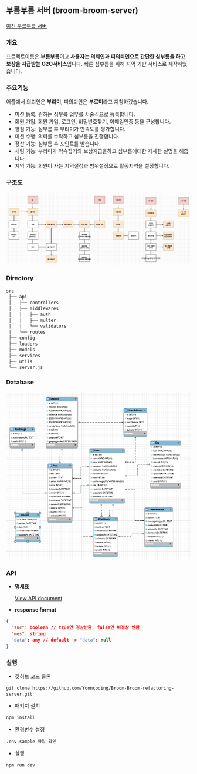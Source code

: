 ## 부름부름 서버 (broom-broom-server)

[이전 부름부름 서버](https://github.com/Yooncoding/broom-broom-server)

### 개요

프로젝트이름은 **부름부름**이고 **사용자는 의뢰인과 피의뢰인으로 간단한 심부름을 하고 보상을 지급받는 O2O서비스**입니다. 빠른 심부름을 위해 지역 기반 서비스로 제작하였습니다.

### 주요기능

어플에서 의뢰인은 **부리미**, 피의뢰인은 **부르미**라고 지칭하겠습니다.

- 미션 등록: 원하는 심부름 업무를 서술식으로 등록합니다.
- 회원 가입: 회원 가입, 로그인, 비밀번호찾기, 이메일인증 등을 구성합니다.
- 평점 기능: 심부름 후 부리미가 만족도를 평가합니다.
- 미션 수행: 의뢰를 수락하고 심부름을 진행합니다.
- 정산 기능: 심부름 후 포인트를 받습니다.
- 채팅 기능: 부리미가 약속잡기와 보상지급을하고 심부름에대한 자세한 설명을 해줍니다.
- 지역 기능: 회원이 사는 지역설정과 범위설정으로 활동지역을 설정합니다.

### 구조도

![menu.png](docs/menu.png)

### Directory

```
src
 ├── api
 │   ├── controllers
 │   ├── middlewares
 │   │   ├── auth
 │   │   ├── multer
 │   │   └── validators
 │   └── routes
 ├── config
 ├── loaders
 ├── models
 ├── services
 ├── utils
 └── server.js
```

### Database

![database.png](docs/database.png)

### API

- **명세표**

  [View API document](https://documenter.getpostman.com/view/13108520/U16etnJZ#intro)

- **response format**

```json
{
  "suc": boolean // true면 정상반환, false면 비정상 반환
  "mes": string
  "data": any // default -> "data": null
}
```

### 실행

- 깃허브 코드 클론

```
git clone https://github.com/Yooncoding/Broom-Broom-refactoring-server.git
```

- 패키지 설치

```
npm install
```

- 환경변수 설정

```
.env.sample 파일 확인
```

- 실행

```
npm run dev
```
